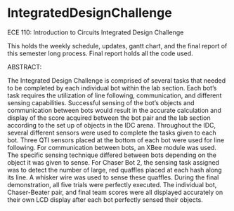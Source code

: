 # IntegratedDesignChallenge
ECE 110: Introduction to Circuits Integrated Design Challenge


This holds the weekly schedule, updates, gantt chart, and the final report of this semester long process. Final report holds all the code used.

ABSTRACT:

The Integrated Design Challenge is comprised of several tasks that needed to be completed by each individual bot within the lab section. Each bot’s task requires the utilization of line following, communication, and different sensing capabilities. Successful sensing of the bot’s objects and communication between bots would result in the accurate calculation and display of the score acquired between the bot pair and the lab section according to the set up of objects in the IDC arena. Throughout the IDC, several different sensors were used to complete the tasks given to each bot. Three QTI sensors placed at the bottom of each bot were used for line following. For communication between bots, an XBee module was used. The specific sensing technique differed between bots depending on the object it was given to sense. For Chaser Bot 2, the sensing task assigned was to detect the number of large, red quaffles placed at each hash along its line. A whisker wire was used to sense these quaffles. During the final demonstration, all five trials were perfectly executed. The individual bot, Chaser-Beater pair, and final team scores were all displayed accurately on their own LCD display after each bot perfectly sensed their objects. 
